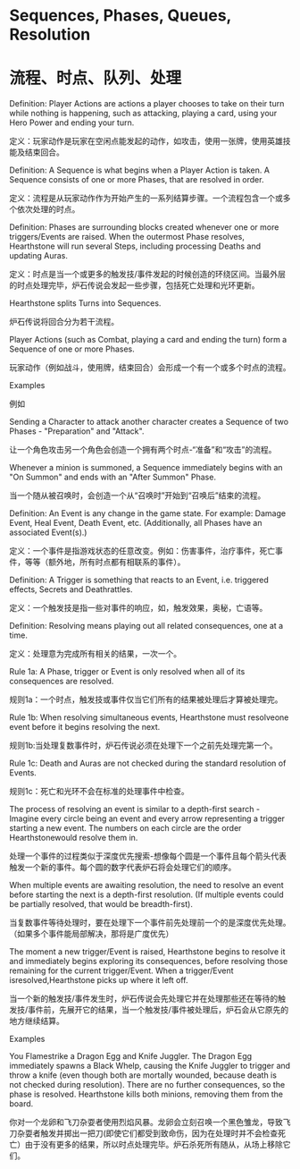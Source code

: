 Sequences, Phases, Queues, Resolution
===================
流程、时点、队列、处理
===================
Definition: Player Actions are actions a player chooses to take on their turn while nothing is happening, such as attacking, playing a card, using your Hero Power and ending your turn.

定义：玩家动作是玩家在空闲点能发起的动作，如攻击，使用一张牌，使用英雄技能及结束回合。

Definition: A Sequence is what begins when a Player Action is taken. A Sequence consists of one or more Phases, that are resolved in order.

定义：流程是从玩家动作作为开始产生的一系列结算步骤。一个流程包含一个或多个依次处理的时点。

Definition: Phases are surrounding blocks created whenever one or more triggers/Events are raised. When the outermost Phase resolves, Hearthstone will run several Steps, including processing Deaths and updating Auras.

定义：时点是当一个或更多的触发技/事件发起的时候创造的环绕区间。当最外层的时点处理完毕，炉石传说会发起一些步骤，包括死亡处理和光环更新。

Hearthstone splits Turns into Sequences.

炉石传说将回合分为若干流程。

Player Actions (such as Combat, playing a card and ending the turn) form a Sequence of one or more Phases.

玩家动作（例如战斗，使用牌，结束回合）会形成一个有一个或多个时点的流程。

Examples

例如

Sending a Character to attack another character creates a Sequence of two Phases - "Preparation" and "Attack".

让一个角色攻击另一个角色会创造一个拥有两个时点-“准备”和“攻击”的流程。

Whenever a minion is summoned, a Sequence immediately begins with an "On Summon" and ends with an "After Summon" Phase.

当一个随从被召唤时，会创造一个从“召唤时”开始到“召唤后”结束的流程。 

Definition: An Event is any change in the game state. For example: Damage Event, Heal Event, Death Event, etc. (Additionally, all Phases have an associated Event(s).)

定义：一个事件是指游戏状态的任意改变。例如：伤害事件，治疗事件，死亡事件，等等（额外地，所有时点都有相联系的事件）。

Definition: A Trigger is something that reacts to an Event, i.e. triggered effects, Secrets and Deathrattles.

定义：一个触发技是指一些对事件的响应，如，触发效果，奥秘，亡语等。

Definition: Resolving means playing out all related consequences, one at a time.

定义：处理意为完成所有相关的结果，一次一个。

Rule 1a: A Phase, trigger or Event is only resolved when all of its consequences are resolved.

规则1a：一个时点，触发技或事件仅当它们所有的结果被处理后才算被处理完。

Rule 1b: When resolving simultaneous events, Hearthstone must resolveone event before it begins resolving the next.

规则1b:当处理复数事件时，炉石传说必须在处理下一个之前先处理完第一个。

Rule 1c: Death and Auras are not checked during the standard resolution of Events.

规则1c：死亡和光环不会在标准的处理事件中检查。

 
The process of resolving an event is similar to a depth-first search - Imagine every circle being an event and every arrow representing a trigger starting a new event. The numbers on each circle are the order Hearthstonewould resolve them in.

处理一个事件的过程类似于深度优先搜索-想像每个圆是一个事件且每个箭头代表触发一个新的事件。每个圆的数字代表炉石将会处理它们的顺序。

When multiple events are awaiting resolution, the need to resolve an event before starting the next is a depth-first resolution. (If multiple events could be partially resolved, that would be breadth-first).

当复数事件等待处理时，要在处理下一个事件前先处理前一个的是深度优先处理。（如果多个事件能局部解决，那将是广度优先）

The moment a new trigger/Event is raised, Hearthstone begins to resolve it and immediately begins exploring its consequences, before resolving those remaining for the current trigger/Event. When a trigger/Event isresolved,Hearthstone picks up where it left off.

 当一个新的触发技/事件发生时，炉石传说会先处理它并在处理那些还在等待的触发技/事件前，先展开它的结果，当一个触发技/事件被处理后，炉石会从它原先的地方继续结算。
 
Examples

You Flamestrike a Dragon Egg and Knife Juggler. The Dragon Egg immediately spawns a Black Whelp, causing the Knife Juggler to trigger and throw a knife (even though both are mortally wounded, because death is not checked during resolution). There are no further consequences, so the phase is resolved. Hearthstone kills both minions, removing them from the board.

你对一个龙卵和飞刀杂耍者使用烈焰风暴。龙卵会立刻召唤一个黑色雏龙，导致飞刀杂耍者触发并掷出一把刀(即使它们都受到致命伤，因为在处理时并不会检查死亡）由于没有更多的结果，所以时点处理完毕。炉石杀死所有随从，从场上移除它们。
